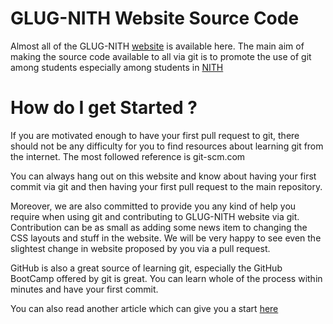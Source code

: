# GLUG-NITH Website Source Code
Almost all of the GLUG-NITH [website][1] is available here. The main aim of making the source code available to all via git is to promote the use of git among students especially among students in [NITH][3]

# How do I get Started ?
If you are motivated enough to have your first pull request to git, there should not be any difficulty for you to find resources about learning git from the internet. The most followed reference is git-scm.com 

You can always hang out on this website and know about having your first commit via git and then having your first pull request to the main repository. 

Moreover, we are also committed to provide you any kind of help you require when using git and contributing to GLUG-NITH website via git. Contribution can be as small as adding some news item to changing the CSS layouts and stuff in the website. We will be very happy to see even the slightest change in website proposed by you via a pull request. 

GitHub is also a great source of learning git, especially the GitHub BootCamp offered by git is great. You can learn whole of the process within minutes and have your first commit.

You can also read another article which can give you a start [here][2] 

[1]: http://glug.nith.ac.in
[2]: http://glug.nith.ac.in/contribute.php
[3]: http://nith.ac.in
